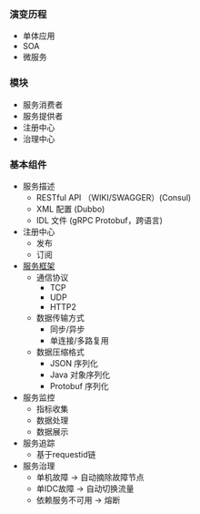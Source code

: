 ### 演变历程

- 单体应用
- SOA
- 微服务 

### 模块

- 服务消费者
- 服务提供者
- 注册中心
- 治理中心



### 基本组件

- 服务描述
  - RESTful API （WIKI/SWAGGER）(Consul)
  - XML 配置 (Dubbo)
  - IDL 文件 (gRPC Protobuf，跨语言)
- 注册中心
  - 发布
  - 订阅
- [服务框架](./grpc.md)
  - 通信协议 
    - TCP
    - UDP
    - HTTP2
  - 数据传输方式
    - 同步/异步
    - 单连接/多路复用
  - 数据压缩格式
    - JSON 序列化
    - Java 对象序列化
    - Protobuf 序列化
- 服务监控
  - 指标收集
  - 数据处理
  - 数据展示
- 服务追踪
  - 基于requestid链
- 服务治理
  - 单机故障 -> 自动摘除故障节点 
  - 单IDC故障 -> 自动切换流量
  - 依赖服务不可用 -> 熔断